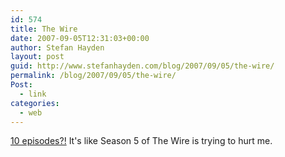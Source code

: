 ```yaml
---
id: 574
title: The Wire
date: 2007-09-05T12:31:03+00:00
author: Stefan Hayden
layout: post
guid: http://www.stefanhayden.com/blog/2007/09/05/the-wire/
permalink: /blog/2007/09/05/the-wire/
Post:
  - link
categories:
  - web
---
```

<p><a href="http://undercoverblackman.blogspot.com/2007/02/just-to-tease-you-fans-of-wire.html">10 episodes?!</a> It's like Season 5 of The Wire is trying to hurt me.
</p>
